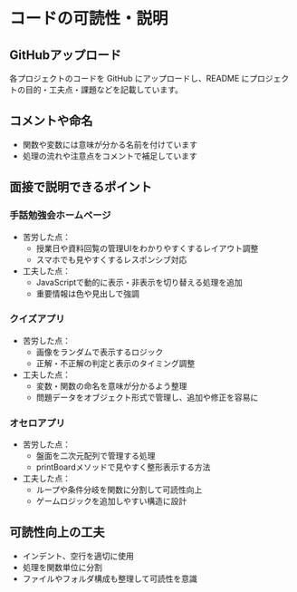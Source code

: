 # コードの可読性・説明

## GitHubアップロード
各プロジェクトのコードを GitHub にアップロードし、README にプロジェクトの目的・工夫点・課題などを記載しています。


## コメントや命名
- 関数や変数には意味が分かる名前を付けています
- 処理の流れや注意点をコメントで補足しています


## 面接で説明できるポイント
### 手話勉強会ホームページ
- 苦労した点：
  - 授業日や資料回覧の管理UIをわかりやすくするレイアウト調整
  - スマホでも見やすくするレスポンシブ対応
- 工夫した点：
  - JavaScriptで動的に表示・非表示を切り替える処理を追加
  - 重要情報は色や見出しで強調

### クイズアプリ
- 苦労した点：
  - 画像をランダムで表示するロジック
  - 正解・不正解の判定と表示のタイミング調整
- 工夫した点：
  - 変数・関数の命名を意味が分かるよう整理
  - 問題データをオブジェクト形式で管理し、追加や修正を容易に

### オセロアプリ
- 苦労した点：
  - 盤面を二次元配列で管理する処理
  - printBoardメソッドで見やすく整形表示する方法
- 工夫した点：
  - ループや条件分岐を関数に分割して可読性向上
  - ゲームロジックを追加しやすい構造に設計


## 可読性向上の工夫
- インデント、空行を適切に使用
- 処理を関数単位に分割
- ファイルやフォルダ構成も整理して可読性を意識
